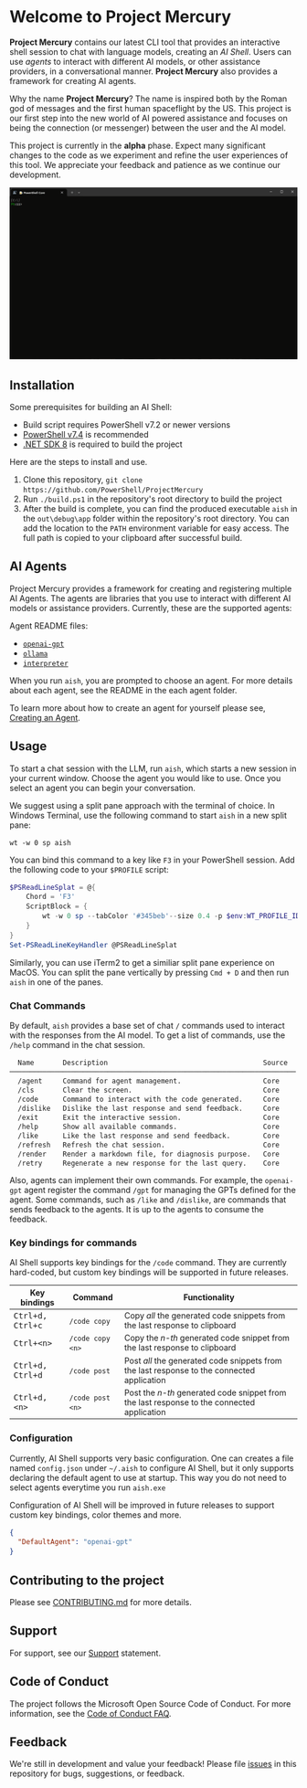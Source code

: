 # Welcome to Project Mercury

**Project Mercury** contains our latest CLI tool that provides an interactive shell session to chat
with language models, creating an *AI Shell*. Users can use _agents_ to interact with different AI models, or other
assistance providers, in a conversational manner. **Project Mercury** also provides a framework for
creating AI agents.

Why the name **Project Mercury**? The name is inspired both by the Roman god of messages and the
first human spaceflight by the US. This project is our first step into the new world of AI powered
assistance and focuses on being the connection (or messenger) between the user and the AI model.

This project is currently in the **alpha** phase. Expect many significant changes to the code as we
experiment and refine the user experiences of this tool. We appreciate your feedback and patience as
we continue our development.

![GIF showing demo of the AI Shell][04]

## Installation

Some prerequisites for building an AI Shell:

- Build script requires PowerShell v7.2 or newer versions
- [PowerShell v7.4][11] is recommended
- [.NET SDK 8][09] is required to build the project

Here are the steps to install and use.

1. Clone this repository, `git clone https://github.com/PowerShell/ProjectMercury`
2. Run `./build.ps1` in the repository's root directory to build the project
3. After the build is complete, you can find the produced executable `aish` in the `out\debug\app`
   folder within the repository's root directory. You can add the location to the `PATH` environment
   variable for easy access. The full path is copied to your clipboard after successful build.

## AI Agents

Project Mercury provides a framework for creating and registering multiple AI Agents. The agents are
libraries that you use to interact with different AI models or assistance providers. Currently,
these are the supported agents:

Agent README files:

- [`openai-gpt`][08]
- [`ollama`][06]
- [`interpreter`][07]

When you run `aish`, you are prompted to choose an agent. For more details about each agent, see the
README in the each agent folder.

To learn more about how to create an agent for yourself please see, [Creating an Agent][03].

## Usage

To start a chat session with the LLM, run `aish`, which starts a new session in your current window.
Choose the agent you would like to use. Once you select an agent you can begin your conversation.

We suggest using a split pane approach with the terminal of choice. In Windows Terminal, use the
following command to start `aish` in a new split pane:

```shell
wt -w 0 sp aish
```

You can bind this command to a key like `F3` in your PowerShell session. Add the following code to
your `$PROFILE` script:

```powershell
$PSReadLineSplat = @{
    Chord = 'F3'
    ScriptBlock = {
        wt -w 0 sp --tabColor '#345beb'--size 0.4 -p $env:WT_PROFILE_ID --title 'AIShell' <full-path-to-aish.exe>
    }
}
Set-PSReadLineKeyHandler @PSReadLineSplat
```

Similarly, you can use iTerm2 to get a similiar split pane experience on MacOS. You can split the pane vertically by pressing `Cmd + D` and then run `aish` in one of the panes.

### Chat Commands

By default, `aish` provides a base set of chat `/` commands used to interact with the responses from
the AI model. To get a list of commands, use the `/help` command in the chat session.

```
  Name       Description                                      Source
──────────────────────────────────────────────────────────────────────
  /agent     Command for agent management.                    Core
  /cls       Clear the screen.                                Core
  /code      Command to interact with the code generated.     Core
  /dislike   Dislike the last response and send feedback.     Core
  /exit      Exit the interactive session.                    Core
  /help      Show all available commands.                     Core
  /like      Like the last response and send feedback.        Core
  /refresh   Refresh the chat session.                        Core
  /render    Render a markdown file, for diagnosis purpose.   Core
  /retry     Regenerate a new response for the last query.    Core
```

Also, agents can implement their own commands. For example, the `openai-gpt` agent register the command `/gpt`
for managing the GPTs defined for the agent. Some commands, such as `/like` and `/dislike`, are commands that
sends feedback to the agents. It is up to the agents to consume the feedback.

### Key bindings for commands

AI Shell supports key bindings for the `/code` command.
They are currently hard-coded, but custom key bindings will be supported in future releases.

| Key bindings              | Command          | Functionality |
| ------------------------- | ---------------- | ------------- |
| <kbd>Ctrl+d, Ctrl+c</kbd> | `/code copy`     | Copy _all_ the generated code snippets from the last response to clipboard |
| <kbd>Ctrl+\<n\></kbd>     | `/code copy <n>` | Copy the _n-th_ generated code snippet from the last response to clipboard |
| <kbd>Ctrl+d, Ctrl+d</kbd> | `/code post`     | Post _all_ the generated code snippets from the last response to the connected application |
| <kbd>Ctrl+d, \<n\></kbd>  | `/code post <n>` | Post the _n-th_ generated code snippet from the last response to the connected application |

### Configuration

Currently, AI Shell supports very basic configuration. One can creates a file named `config.json` under `~/.aish` to configure AI Shell,
but it only supports declaring the default agent to use at startup. This way you do not need to select agents everytime you run `aish.exe`

Configuration of AI Shell will be improved in future releases to support custom key bindings, color themes and more.

```json
{
  "DefaultAgent": "openai-gpt"
}
```

## Contributing to the project

Please see [CONTRIBUTING.md][02] for more details.

## Support

For support, see our [Support][05] statement.

## Code of Conduct

The project follows the Microsoft Open Source Code of Conduct. For more information, see the
[Code of Conduct FAQ][01].

## Feedback

We're still in development and value your feedback! Please file [issues][10] in this repository for
bugs, suggestions, or feedback.

<!-- link references -->
[01]: ./docs/CODE_OF_CONDUCT.md
[02]: ./docs/CONTRIBUTING.md
[03]: ./docs/development/CreatingAnAgent.md
[04]: ./docs/media/AIShellDemo.gif
[05]: ./docs/SUPPORT.md
[06]: ./shell/agents/AIShell.Ollama.Agent/README.md
[07]: ./shell/agents/AIShell.Interpreter.Agent/README.md
[08]: ./shell/agents/AIShell.OpenAI.Agent/README.md
[09]: https://dotnet.microsoft.com/en-us/download
[10]: https://github.com/PowerShell/ProjectMercury/issues
[11]: https://learn.microsoft.com/powershell/scripting/install/installing-powershell
